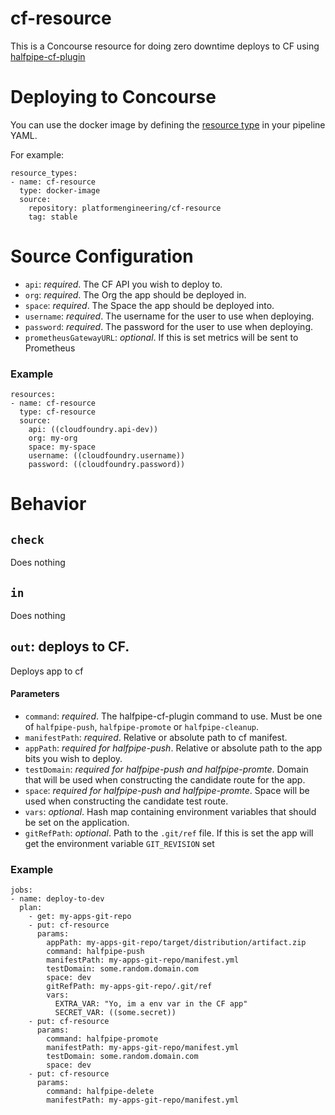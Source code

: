 # cf-resource
This is a Concourse resource for doing zero downtime deploys to CF using [halfpipe-cf-plugin](https://github.com/springernature/halfpipe-cf-plugin)

# Deploying to Concourse

You can use the docker image by defining the [resource type](https://concourse-ci.org/resource-types.html) in your pipeline YAML.

For example:

```
resource_types:
- name: cf-resource
  type: docker-image
  source:
    repository: platformengineering/cf-resource
    tag: stable
```

# Source Configuration

* `api`: _required_. The CF API you wish to deploy to.
* `org`: _required_. The Org the app should be deployed in.
* `space`: _required_. The Space the app should be deployed into.
* `username`: _required_. The username for the user to use when deploying.
* `password`: _required_. The password for the user to use when deploying.
* `prometheusGatewayURL`: _optional_. If this is set metrics will be sent to Prometheus

### Example
```
resources:
- name: cf-resource
  type: cf-resource
  source:
    api: ((cloudfoundry.api-dev))
    org: my-org
    space: my-space
    username: ((cloudfoundry.username))
    password: ((cloudfoundry.password))
```

# Behavior

## `check`
Does nothing

## `in`
Does nothing

## `out`: deploys to CF.

Deploys app to cf

#### Parameters

* `command`: _required_. The halfpipe-cf-plugin command to use. Must be one of `halfpipe-push`, `halfpipe-promote` or `halfpipe-cleanup`.
* `manifestPath`: _required_. Relative or absolute path to cf manifest.
* `appPath`: _required for halfpipe-push_. Relative or absolute path to the app bits you wish to deploy.
* `testDomain`: _required for halfpipe-push and halfpipe-promte_. Domain that will be used when constructing the candidate route for the app.
* `space`: _required for halfpipe-push and halfpipe-promte_. Space will be used when constructing the candidate test route. 
* `vars`: _optional_. Hash map containing environment variables that should be set on the application.
* `gitRefPath`: _optional_. Path to the `.git/ref` file. If this is set the app will get the environment variable `GIT_REVISION` set
 
### Example
```
jobs:
- name: deploy-to-dev
  plan:
    - get: my-apps-git-repo
    - put: cf-resource
      params:
        appPath: my-apps-git-repo/target/distribution/artifact.zip
        command: halfpipe-push
        manifestPath: my-apps-git-repo/manifest.yml
        testDomain: some.random.domain.com
        space: dev
        gitRefPath: my-apps-git-repo/.git/ref
        vars:
          EXTRA_VAR: "Yo, im a env var in the CF app"
          SECRET_VAR: ((some.secret))
    - put: cf-resource
      params:
        command: halfpipe-promote
        manifestPath: my-apps-git-repo/manifest.yml
        testDomain: some.random.domain.com
        space: dev
    - put: cf-resource
      params:
        command: halfpipe-delete
        manifestPath: my-apps-git-repo/manifest.yml
```
